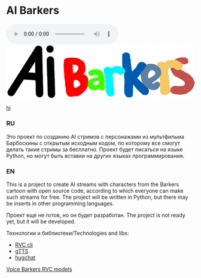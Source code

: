 # AI Barkers

<audio controls><source src="https://github.com/RomyxR/AI_Barkers/blob/main/voices.wav" type="audio/mpeg"></audio>
![alt text](https://github.com/RomyxR/AI_Barkers/blob/main/AIB_LOGO.png?raw=true)

[hi](https://github.com/RomyxR/AI_Barkers/blob/main/voices.wav?raw=true)

### RU 
Это проект по созданию AI стримов с персонажами из мультфильма Барбоскины с открытым исходным кодом, по которому все смогут делать такие стримы за бесплатно. 
Проект будет писаться на языке Python, но могут быть вставки на других языках программирования.

### EN 
This is a project to create AI streams with characters from the Barkers cartoon with open source code, according to which everyone can make such streams for free.
The project will be written in Python, but there may be inserts in other programming languages.

Проект еще не готов, но он будет разработан.
The project is not ready yet, but it will be developed.

Технологии и библиотеки/Technologies and libs:
- [RVC cli](https://github.com/daswer123/rvc-python)
- [gTTS](https://github.com/pndurette/gTTS)
- [hugchat](https://github.com/Soulter/hugging-chat-api)

[Voice Barkers RVC models](https://huggingface.co/SuperRomanchik/Barkers_voice_pack)

